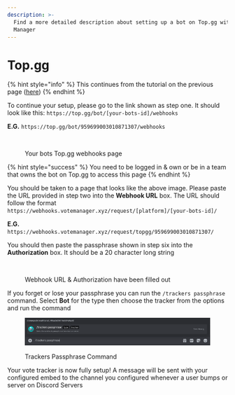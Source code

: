 ```yaml
---
description: >-
  Find a more detailed description about setting up a bot on Top.gg with Vote
  Manager
---
```


# Top.gg

{% hint style="info" %}
This continues from the tutorial on the previous page ([here](./))
{% endhint %}

To continue your setup, please go to the link shown as step one. It should look like this: `https://top.gg/bot/[your-bots-id]/webhooks`

**E.G.** `https://top.gg/bot/959699003010871307/webhooks`

<figure><img src="../../.gitbook/assets/Bot Top.gg #1.png" alt=""><figcaption><p>Your bots Top.gg webhooks page</p></figcaption></figure>

{% hint style="success" %}
You need to be logged in & own or be in a team that owns the bot on Top.gg to access this page
{% endhint %}

You should be taken to a page that looks like the above image. Please paste the URL provided in step two into the **Webhook URL** box. The URL should follow the format `https://webhooks.votemanager.xyz/request/[platform]/[your-bots-id]/`

**E.G.** `https://webhooks.votemanager.xyz/request/topgg/959699003010871307/`

You should then paste the passphrase shown in step six into the **Authorization** box. It should be a 20 character long string

<figure><img src="../../.gitbook/assets/Bot Top.gg #2.png" alt=""><figcaption><p>Webhook URL &#x26; Authorization have been filled out</p></figcaption></figure>

If you forget or lose your passphrase you can run the `/trackers passphrase` command. Select **Bot** for the type then choose the tracker from the options and run the command

<figure><img src="../../.gitbook/assets/tracker_passphrase.png" alt=""><figcaption><p>Trackers Passphrase Command</p></figcaption></figure>

Your vote tracker is now fully setup! A message will be sent with your configured embed to the channel you configured whenever a user bumps or server on Discord Servers
